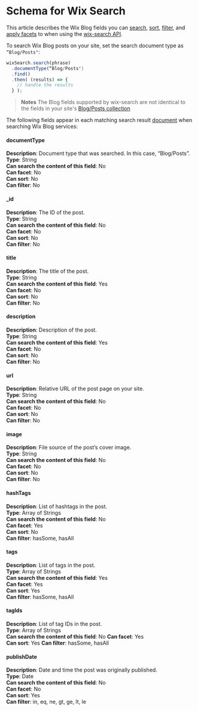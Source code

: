 

# Schema for Wix Search  





This article describes the Wix Blog fields you can [search](https://www.wix.com/velo/reference/wix-search.html#search), [sort](https://www.wix.com/velo/reference/wix-search.WixSearchBuilder.html#ascending), [filter](https://www.wix.com/velo/reference/wix-search.html#filter), and [apply facets](https://www.wix.com/velo/reference/wix-search.WixSearchBuilder.html#facets) to when using the [wix-search API](https://www.wix.com/velo/reference/wix-search.html).

To search Wix Blog posts on your site, set the search document type as `”Blog/Posts"`:

```javascript
wixSearch.search(phrase)  
  .documentType(“Blog/Posts")  
  .find()  
  .then( (results) => {  
    // handle the results
  } );  
```

> **Notes**
> The Blog fields supported by wix-search are not identical to the fields in your site's [Blog/Posts collection](https://support.wix.com/en/article/velo-wix-blog-posts-collection-fields)  


The following fields appear in each matching search result [document](https://www.wix.com/velo/reference/wix-search.WixSearchResult.html#documents) when searching Wix Blog services:

#### documentType   

**Description**: Document type that was searched. In this case, “Blog/Posts”.  
**Type**: String  
**Can search the content of this field**: No  
**Can facet**: No  
**Can sort**: No  
**Can filter**: No  

#### \_id   

**Description**: The ID of the post.  
**Type**: String  
**Can search the content of this field**: No  
**Can facet**: No  
**Can sort**: No  
**Can filter**: No  

#### title   

**Description**: The title of the post.  
**Type**: String  
**Can search the content of this field**: Yes  
**Can facet**: No  
**Can sort**: No  
**Can filter**: No  

#### description   

**Description**: Description of the post.  
**Type**: String  
**Can search the content of this field**: Yes  
**Can facet**: No  
**Can sort**: No  
**Can filter**: No  

#### url   

**Description**: Relative URL of the post page on your site.   
**Type**: String  
**Can search the content of this field**: No  
**Can facet**: No  
**Can sort**: No  
**Can filter**: No  

#### image   

**Description**: File source of the post’s cover image.  
**Type**: String  
**Can search the content of this field**: No  
**Can facet**: No  
**Can sort**: No  
**Can filter**: No

#### hashTags   

**Description**: List of hashtags in the post.  
**Type**: Array of Strings  
**Can search the content of this field**: No  
**Can facet**: Yes  
**Can sort**: No  
**Can filter**: hasSome, hasAll  

#### tags 

**Description**: List of tags in the post.  
**Type**: Array of Strings  
**Can search the content of this field**: Yes  
**Can facet**: Yes  
**Can sort**: Yes  
**Can filter**: hasSome, hasAll  

#### tagIds 

**Description**: List of tag IDs in the post.  
**Type**: Array of Strings  
**Can search the content of this field**: No 
**Can facet**: Yes  
**Can sort**: Yes 
**Can filter**: hasSome, hasAll

#### publishDate   

**Description**: Date and time the post was originally published.  
**Type**: Date  
**Can search the content of this field**: No  
**Can facet**: No  
**Can sort**: Yes  
**Can filter**: in, eq, ne, gt, ge, lt, le  

